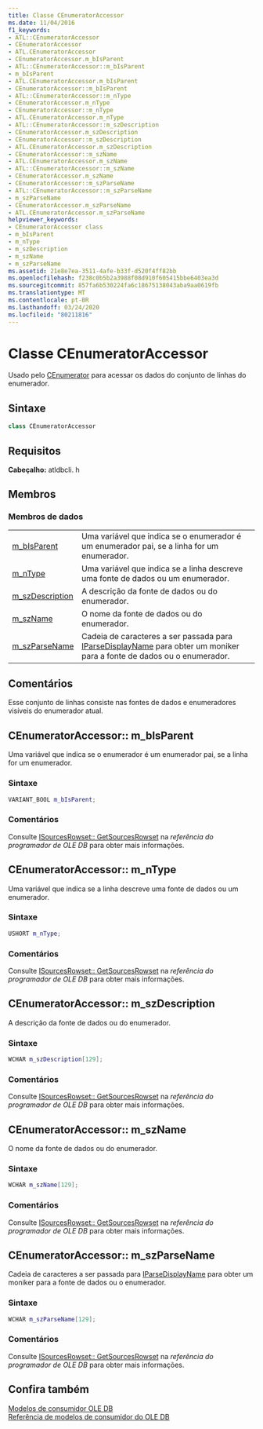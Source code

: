 ```yaml
---
title: Classe CEnumeratorAccessor
ms.date: 11/04/2016
f1_keywords:
- ATL::CEnumeratorAccessor
- CEnumeratorAccessor
- ATL.CEnumeratorAccessor
- CEnumeratorAccessor.m_bIsParent
- ATL::CEnumeratorAccessor::m_bIsParent
- m_bIsParent
- ATL.CEnumeratorAccessor.m_bIsParent
- CEnumeratorAccessor::m_bIsParent
- ATL::CEnumeratorAccessor::m_nType
- CEnumeratorAccessor.m_nType
- CEnumeratorAccessor::m_nType
- ATL.CEnumeratorAccessor.m_nType
- ATL::CEnumeratorAccessor::m_szDescription
- CEnumeratorAccessor.m_szDescription
- CEnumeratorAccessor::m_szDescription
- ATL.CEnumeratorAccessor.m_szDescription
- CEnumeratorAccessor::m_szName
- ATL.CEnumeratorAccessor.m_szName
- ATL::CEnumeratorAccessor::m_szName
- CEnumeratorAccessor.m_szName
- CEnumeratorAccessor::m_szParseName
- ATL::CEnumeratorAccessor::m_szParseName
- m_szParseName
- CEnumeratorAccessor.m_szParseName
- ATL.CEnumeratorAccessor.m_szParseName
helpviewer_keywords:
- CEnumeratorAccessor class
- m_bIsParent
- m_nType
- m_szDescription
- m_szName
- m_szParseName
ms.assetid: 21e8e7ea-3511-4afe-b33f-d520f4ff82bb
ms.openlocfilehash: f238c0b5b2a3988f08d910f605415bbe6403ea3d
ms.sourcegitcommit: 857fa6b530224fa6c18675138043aba9aa0619fb
ms.translationtype: MT
ms.contentlocale: pt-BR
ms.lasthandoff: 03/24/2020
ms.locfileid: "80211816"
---
```

# <a name="cenumeratoraccessor-class"></a>Classe CEnumeratorAccessor

Usado pelo [CEnumerator](../../data/oledb/cenumerator-class.md) para acessar os dados do conjunto de linhas do enumerador.

## <a name="syntax"></a>Sintaxe

```cpp
class CEnumeratorAccessor
```

## <a name="requirements"></a>Requisitos

**Cabeçalho:** atldbcli. h

## <a name="members"></a>Membros

### <a name="data-members"></a>Membros de dados

|||
|-|-|
|[m_bIsParent](#bisparent)|Uma variável que indica se o enumerador é um enumerador pai, se a linha for um enumerador.|
|[m_nType](#ntype)|Uma variável que indica se a linha descreve uma fonte de dados ou um enumerador.|
|[m_szDescription](#szdescription)|A descrição da fonte de dados ou do enumerador.|
|[m_szName](#szname)|O nome da fonte de dados ou do enumerador.|
|[m_szParseName](#szparsename)|Cadeia de caracteres a ser passada para [IParseDisplayName](/windows/win32/api/oleidl/nn-oleidl-iparsedisplayname) para obter um moniker para a fonte de dados ou o enumerador.|

## <a name="remarks"></a>Comentários

Esse conjunto de linhas consiste nas fontes de dados e enumeradores visíveis do enumerador atual.

## <a name="cenumeratoraccessorm_bisparent"></a><a name="bisparent"></a>CEnumeratorAccessor:: m_bIsParent

Uma variável que indica se o enumerador é um enumerador pai, se a linha for um enumerador.

### <a name="syntax"></a>Sintaxe

```cpp
VARIANT_BOOL m_bIsParent;
```

### <a name="remarks"></a>Comentários

Consulte [ISourcesRowset:: GetSourcesRowset](/previous-versions/windows/desktop/ms711200(v=vs.85)) na *referência do programador de OLE DB* para obter mais informações.

## <a name="cenumeratoraccessorm_ntype"></a><a name="ntype"></a>CEnumeratorAccessor:: m_nType

Uma variável que indica se a linha descreve uma fonte de dados ou um enumerador.

### <a name="syntax"></a>Sintaxe

```cpp
USHORT m_nType;
```

### <a name="remarks"></a>Comentários

Consulte [ISourcesRowset:: GetSourcesRowset](/previous-versions/windows/desktop/ms711200(v=vs.85)) na *referência do programador de OLE DB* para obter mais informações.

## <a name="cenumeratoraccessorm_szdescription"></a><a name="szdescription"></a>CEnumeratorAccessor:: m_szDescription

A descrição da fonte de dados ou do enumerador.

### <a name="syntax"></a>Sintaxe

```cpp
WCHAR m_szDescription[129];
```

### <a name="remarks"></a>Comentários

Consulte [ISourcesRowset:: GetSourcesRowset](/previous-versions/windows/desktop/ms711200(v=vs.85)) na *referência do programador de OLE DB* para obter mais informações.

## <a name="cenumeratoraccessorm_szname"></a><a name="szname"></a>CEnumeratorAccessor:: m_szName

O nome da fonte de dados ou do enumerador.

### <a name="syntax"></a>Sintaxe

```cpp
WCHAR m_szName[129];
```

### <a name="remarks"></a>Comentários

Consulte [ISourcesRowset:: GetSourcesRowset](/previous-versions/windows/desktop/ms711200(v=vs.85)) na *referência do programador de OLE DB* para obter mais informações.

## <a name="cenumeratoraccessorm_szparsename"></a><a name="szparsename"></a>CEnumeratorAccessor:: m_szParseName

Cadeia de caracteres a ser passada para [IParseDisplayName](/windows/win32/api/oleidl/nn-oleidl-iparsedisplayname) para obter um moniker para a fonte de dados ou o enumerador.

### <a name="syntax"></a>Sintaxe

```cpp
WCHAR m_szParseName[129];
```

### <a name="remarks"></a>Comentários

Consulte [ISourcesRowset:: GetSourcesRowset](/previous-versions/windows/desktop/ms711200(v=vs.85)) na *referência do programador de OLE DB* para obter mais informações.

## <a name="see-also"></a>Confira também

[Modelos de consumidor OLE DB](../../data/oledb/ole-db-consumer-templates-cpp.md)<br/>
[Referência de modelos de consumidor do OLE DB](../../data/oledb/ole-db-consumer-templates-reference.md)
